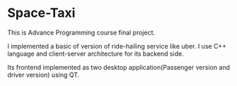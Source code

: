 # Space-Taxi

This is Advance Programming course final project.

I implemented a basic of version of ride-hailing service like uber. I use C++ language and client-server architecture for its backend side.

Its frontend implemented as two desktop application(Passenger version and driver version) using QT.
